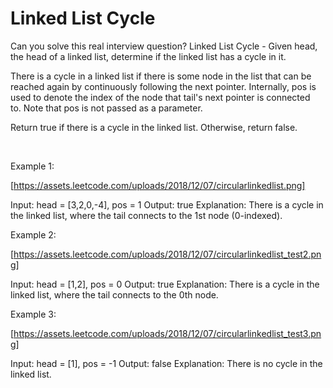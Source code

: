 # Linked List Cycle

Can you solve this real interview question? Linked List Cycle - Given head, the head of a linked list, determine if the linked list has a cycle in it.

There is a cycle in a linked list if there is some node in the list that can be reached again by continuously following the next pointer. Internally, pos is used to denote the index of the node that tail's next pointer is connected to. Note that pos is not passed as a parameter.

Return true if there is a cycle in the linked list. Otherwise, return false.

 

Example 1:

[https://assets.leetcode.com/uploads/2018/12/07/circularlinkedlist.png]


Input: head = [3,2,0,-4], pos = 1
Output: true
Explanation: There is a cycle in the linked list, where the tail connects to the 1st node (0-indexed).


Example 2:

[https://assets.leetcode.com/uploads/2018/12/07/circularlinkedlist_test2.png]


Input: head = [1,2], pos = 0
Output: true
Explanation: There is a cycle in the linked list, where the tail connects to the 0th node.


Example 3:

[https://assets.leetcode.com/uploads/2018/12/07/circularlinkedlist_test3.png]


Input: head = [1], pos = -1
Output: false
Explanation: There is no cycle in the linked list.